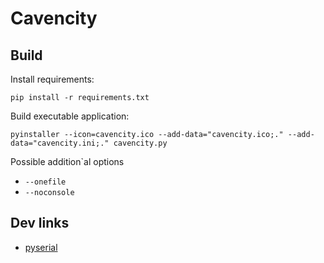 # Cavencity



## Build

Install requirements:
```shell
pip install -r requirements.txt
```

Build executable application:
```shell
pyinstaller --icon=cavencity.ico --add-data="cavencity.ico;." --add-data="cavencity.ini;." cavencity.py
```
Possible addition`al options
- `--onefile`
- `--noconsole`

## Dev links

- [pyserial](https://pythonhosted.org/pyserial/)
